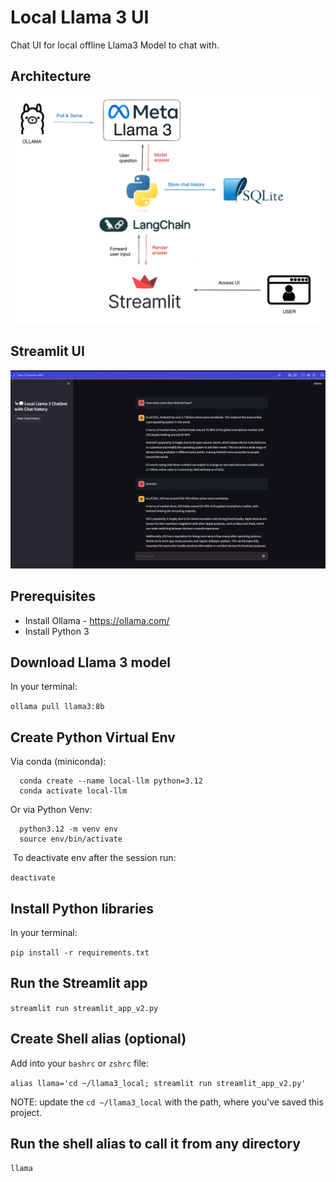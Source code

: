 # Local Llama 3 UI
Chat UI for local offline Llama3 Model to chat with.

## Architecture
![Alt text](architecture_solution.png?raw=true "Architecture")

## Streamlit UI
![Alt text](llama3_streamlit.png?raw=true "Streamlit UI")

## Prerequisites
- Install Ollama - https://ollama.com/
- Install Python 3

## Download Llama 3 model 
In your terminal:

  `ollama pull llama3:8b`

## Create Python Virtual Env
Via conda (miniconda):

```
  conda create --name local-llm python=3.12
  conda activate local-llm
```

Or via Python Venv:

```
  python3.12 -m venv env​
  source env/bin/activate​
```
​
To deactivate env after the session run:
  
  `deactivate​`

## Install Python libraries
In your terminal:

  `pip install -r requirements.txt`

## Run the Streamlit app

  `streamlit run streamlit_app_v2.py`

## Create Shell alias (optional)
Add into your `bashrc` or `zshrc` file:

  `alias llama='cd ~/llama3_local; streamlit run streamlit_app_v2.py'`

NOTE: update the `cd ~/llama3_local` with the path, where you've saved this project.

## Run the shell alias to call it from any directory

  `llama`

  
